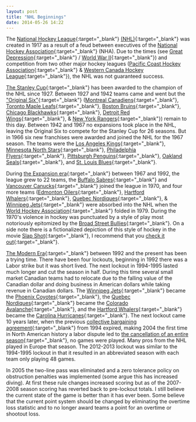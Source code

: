 ```yaml
---
layout: post
title: "NHL Beginnings"
date: 2014-05-26 14:22
---
```


The [National Hockey League](http://en.wikipedia.org/wiki/National_Hockey_League){:target="_blank"} [(NHL)](http://www.nhl.com){:target="_blank"} was created in 1917 as a result of a feud between executives of the [National Hockey Association](http://en.wikipedia.org/wiki/National_Hockey_Association){:target="_blank"} (NHA). Due to the times (see [Great Depression](http://en.wikipedia.org/wiki/Great_Depression){:target="_blank"} / [World War II](http://en.wikipedia.org/wiki/World_War_II){:target="_blank"}) and competition from two other major hockey leagues ([Pacific Coast Hockey Association](http://en.wikipedia.org/wiki/Pacific_Coast_Hockey_Association){:target="_blank"} & [Western Canada Hockey League](http://en.wikipedia.org/wiki/Western_Canada_Hockey_League){:target="_blank"}), the NHL was not guaranteed success.

[The Stanley Cup](http://en.wikipedia.org/wiki/Stanley_Cup){:target="_blank"} has been awarded to the champion of the NHL since 1927. Between 1927 and 1942 teams came and went but the ["Original Six"](http://en.wikipedia.org/wiki/Original_Six){:target="_blank"} ([Montreal Canadiens](http://en.wikipedia.org/wiki/Montreal_Canadiens){:target="_blank"}, [Toronto Maple Leafs](http://en.wikipedia.org/wiki/Toronto_Maple_Leafs){:target="_blank"}, [Boston Bruins](http://en.wikipedia.org/wiki/Boston_Bruins){:target="_blank"}, [Chicago Blackhawks](http://en.wikipedia.org/wiki/Chicago_Blackhawks){:target="_blank"}, [Detroit Red Wings](http://en.wikipedia.org/wiki/Detroit_Red_Wings){:target="_blank"}, & [New York Rangers](http://en.wikipedia.org/wiki/New_York_Rangers){:target="_blank"}) remain to this day. Between 1942 and 1967 no expansions took place in the NHL, leaving the Original Six to compete for the Stanley Cup for 26 seasons. But in 1966 six new franchises were awarded and joined the NHL for the 1967 season. The teams were the [Los Angeles Kings](http://en.wikipedia.org/wiki/Los_Angeles_Kings){:target="_blank"}, [Minnesota North Stars](http://en.wikipedia.org/wiki/Minnesota_North_Stars){:target="_blank"}, [Philadelphia Flyers](http://en.wikipedia.org/wiki/Philadelphia_Flyers){:target="_blank"}, [Pittsburgh Penguins](http://en.wikipedia.org/wiki/Pittsburgh_Penguins){:target="_blank"}, [Oakland Seals](http://en.wikipedia.org/wiki/Oakland_Seals){:target="_blank"}, and [St. Louis Blues](http://en.wikipedia.org/wiki/St._Louis_Blues){:target="_blank"}.

During [the Expansion era](https://en.wikipedia.org/wiki/History_of_the_National_Hockey_League_(1967-92)){:target="_blank"} between 1967 and 1992, the league grew to 22 teams, the [Buffalo Sabres](http://en.wikipedia.org/wiki/Buffalo_Sabres){:target="_blank"} and [Vancouver Canucks](http://en.wikipedia.org/wiki/Vancouver_Canucks){:target="_blank"} joined the league in 1970, and four more teams ([Edmonton Oilers](http://en.wikipedia.org/wiki/Edmonton_Oilers){:target="_blank"}, [Hartford Whalers](http://en.wikipedia.org/wiki/Hartford_Whalers){:target="_blank"}, [Quebec Nordiques](http://en.wikipedia.org/wiki/Quebec_Nordiques){:target="_blank"}, & [Winnipeg Jets](http://en.wikipedia.org/wiki/Winnipeg_Jets_(1972-96)){:target="_blank"} were absorbed into the NHL when the [World Hockey Association](http://en.wikipedia.org/wiki/World_Hockey_Association){:target="_blank"} folded in 1979. During the 1970's violence in hockey was punctuated by a style of play most notoriously epitomized by the [Broad Street Bullies](http://en.wikipedia.org/wiki/Philadelphia_Flyers#1972.E2.80.9378){:target="_blank"}. On a side note there is a fictionalized depiction of this style of hockey in the movie [Slap Shot](http://en.wikipedia.org/wiki/Slap_Shot_(film)){:target="_blank"}, I recommend that you [check it out](https://www.amazon.com/Slap-Shot-Paul-Newman/dp/B002H22MCS/){:target="_blank"}.

[The Modern Era](https://en.wikipedia.org/wiki/History_of_the_National_Hockey_League_(1992-present)){:target="_blank"} between 1992 and the present has been a trying time. There have been four lockouts, beginning in 1992 there was a Labor strike but it was short lived. The next lockout in 1994-1995 lasted much longer and cut the season in half. During this time several small market Canadian teams had to relocate due to the falling value of the Canadian dollar and doing business in American dollars while taking revenue in Canadian dollars. The [Winnipeg Jets](https://en.wikipedia.org/wiki/Winnipeg_Jets_(1972-96)#Demise_and_relocation){:target="_blank"} became the [Phoenix Coyotes](http://en.wikipedia.org/wiki/Phoenix_Coyotes){:target="_blank"}, the [Quebec Nordiques](http://en.wikipedia.org/wiki/Quebec_Nordiques){:target="_blank"} became the [Colorado Avalanche](http://en.wikipedia.org/wiki/Colorado_Avalanche){:target="_blank"}, and the [Hartford Whalers](http://en.wikipedia.org/wiki/Hartford_Whalers){:target="_blank"} became the [Carolina Hurricanes](http://en.wikipedia.org/wiki/Carolina_Hurricanes){:target="_blank"}. The next lockout came 10 years later, when the previous [collective bargaining agreement](http://en.wikipedia.org/wiki/NHL_Collective_Bargaining_Agreement){:target="_blank"} from 1994 expired, making 2004 the first time in North American history a labor dispute led to [the cancellation of an entire season](http://en.wikipedia.org/wiki/2004-05_NHL_lockout){:target="_blank"}, no games were played. Many pros from the NHL played in Europe that season. The 2012-2013 lockout was similar to the 1994-1995 lockout in that it resulted in an abbreviated season with each team only playing 48 games.

In 2005 the two-line pass was eliminated and a zero tolerance policy on obstruction penalties was implemented (some argue this has increased diving). At first these rule changes increased scoring but as of the 2007-2008 season scoring has reverted back to pre-lockout totals. I still believe the current state of the game is better than it has ever been. Some believe that the current point system should be changed by eliminating the overtime loss statistic and to no longer award teams a point for an overtime or shootout loss.
